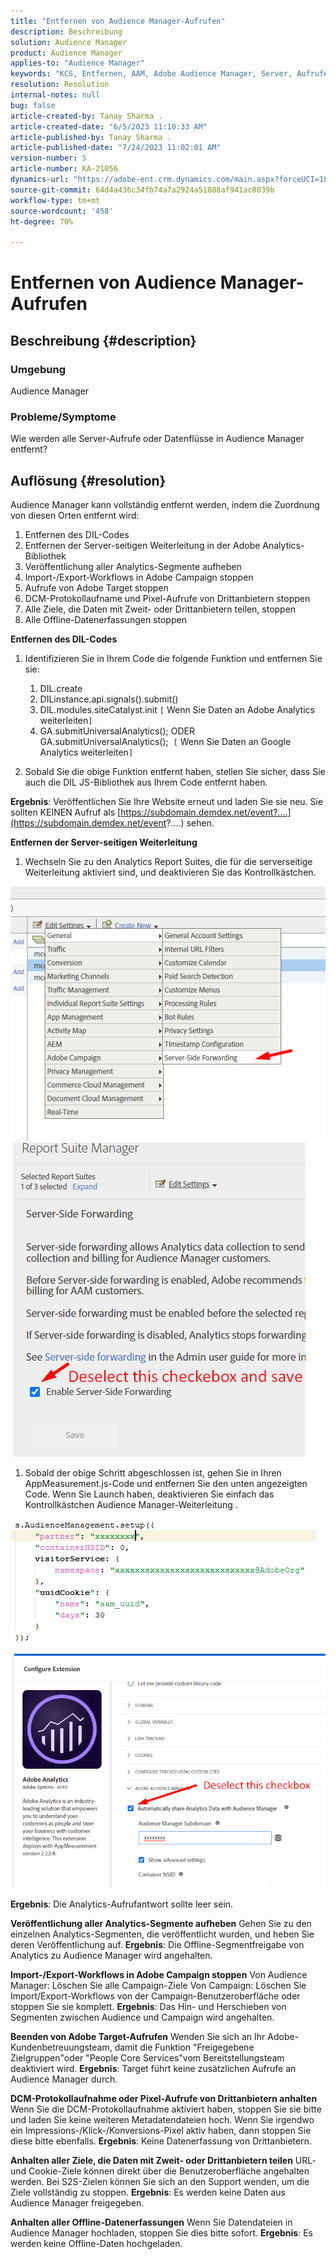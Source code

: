 ```yaml
---
title: "Entfernen von Audience Manager-Aufrufen"
description: Beschreibung
solution: Audience Manager
product: Audience Manager
applies-to: "Audience Manager"
keywords: "KCS, Entfernen, AAM, Adobe Audience Manager, Server, Aufrufe, Server-Aufrufe, Gewusst wie"
resolution: Resolution
internal-notes: null
bug: false
article-created-by: Tanay Sharma .
article-created-date: "6/5/2023 11:10:33 AM"
article-published-by: Tanay Sharma .
article-published-date: "7/24/2023 11:02:01 AM"
version-number: 5
article-number: KA-21056
dynamics-url: "https://adobe-ent.crm.dynamics.com/main.aspx?forceUCI=1&pagetype=entityrecord&etn=knowledgearticle&id=0a44fe93-9103-ee11-8f6e-6045bd0067ea"
source-git-commit: 64d4a436c34fb74a7a2924a51888af941ac8039b
workflow-type: tm+mt
source-wordcount: '458'
ht-degree: 70%

---
```


# Entfernen von Audience Manager-Aufrufen

## Beschreibung {#description}


### Umgebung

Audience Manager

### Probleme/Symptome

Wie werden alle Server-Aufrufe oder Datenflüsse in Audience Manager entfernt?


## Auflösung {#resolution}


Audience Manager kann vollständig entfernt werden, indem die Zuordnung von diesen Orten entfernt wird:

1. Entfernen des DIL-Codes
2. Entfernen der Server-seitigen Weiterleitung in der Adobe Analytics-Bibliothek
3. Veröffentlichung aller Analytics-Segmente aufheben
4. Import-/Export-Workflows in Adobe Campaign stoppen
5. Aufrufe von Adobe Target stoppen
6. DCM-Protokollaufname und Pixel-Aufrufe von Drittanbietern stoppen
7. Alle Ziele, die Daten mit Zweit- oder Drittanbietern teilen, stoppen
8. Alle Offline-Datenerfassungen stoppen




<b>Entfernen des DIL-Codes</b>

1. Identifizieren Sie in Ihrem Code die folgende Funktion und entfernen Sie sie:

   1. DIL.create
   2. DILinstance.api.signals().submit()
   3. DIL.modules.siteCatalyst.init `[` Wenn Sie Daten an Adobe Analytics weiterleiten`]`
   4. GA.submitUniversalAnalytics(); ODER GA.submitUniversalAnalytics();  `[` Wenn Sie Daten an Google Analytics weiterleiten`]`
2. Sobald Sie die obige Funktion entfernt haben, stellen Sie sicher, dass Sie auch die DIL JS-Bibliothek aus Ihrem Code entfernt haben.


<b>Ergebnis</b>: Veröffentlichen Sie Ihre Website erneut und laden Sie sie neu. Sie sollten KEINEN Aufruf als [https://subdomain.demdex.net/event?....](https://subdomain.demdex.net/event?....) sehen.



<b>Entfernen der Server-seitigen Weiterleitung</b>

1. Wechseln Sie zu den Analytics Report Suites, die für die serverseitige Weiterleitung aktiviert sind, und deaktivieren Sie das Kontrollkästchen.


![](assets/8a6b5fd5-676c-ed11-9562-6045bd006239.png) ![](assets/8d6b5fd5-676c-ed11-9562-6045bd006239.png)

1. Sobald der obige Schritt abgeschlossen ist, gehen Sie in Ihren AppMeasurement.js-Code und entfernen Sie den unten angezeigten Code. Wenn Sie Launch haben, deaktivieren Sie einfach das Kontrollkästchen Audience Manager-Weiterleitung .


![](assets/8c6b5fd5-676c-ed11-9562-6045bd006239.png)             ![](assets/8b6b5fd5-676c-ed11-9562-6045bd006239.png)

<b>Ergebnis</b>: Die Analytics-Aufrufantwort sollte leer sein.

<b>Veröffentlichung aller Analytics-Segmente aufheben</b>
Gehen Sie zu den einzelnen Analytics-Segmenten, die veröffentlicht wurden, und heben Sie deren Veröffentlichung auf.
<b>Ergebnis</b>: Die Offline-Segmentfreigabe von Analytics zu Audience Manager wird angehalten.

<b>Import-/Export-Workflows in Adobe Campaign stoppen</b>
Von Audience Manager: Löschen Sie alle Campaign-Ziele
Von Campaign: Löschen Sie Import/Export-Workflows von der Campaign-Benutzeroberfläche oder stoppen Sie sie komplett.
<b>Ergebnis</b>: Das Hin- und Herschieben von Segmenten zwischen Audience und Campaign wird angehalten.

<b>Beenden von Adobe Target-Aufrufen</b>
Wenden Sie sich an Ihr Adobe-Kundenbetreuungsteam, damit die Funktion &quot;Freigegebene Zielgruppen&quot;oder &quot;People Core Services&quot;vom Bereitstellungsteam deaktiviert wird.
<b>Ergebnis</b>: Target führt keine zusätzlichen Aufrufe an Audience Manager durch.

<b>DCM-Protokollaufnahme oder Pixel-Aufrufe von Drittanbietern anhalten</b>
Wenn Sie die DCM-Protokollaufnahme aktiviert haben, stoppen Sie sie bitte und laden Sie keine weiteren Metadatendateien hoch.
Wenn Sie irgendwo ein Impressions-/Klick-/Konversions-Pixel aktiv haben, dann stoppen Sie diese bitte ebenfalls.
<b>Ergebnis</b>: Keine Datenerfassung von Drittanbietern.

<b>Anhalten aller Ziele, die Daten mit Zweit- oder Drittanbietern teilen</b>
URL- und Cookie-Ziele können direkt über die Benutzeroberfläche angehalten werden.
Bei S2S-Zielen können Sie sich an den Support wenden, um die Ziele vollständig zu stoppen.
<b>Ergebnis</b>: Es werden keine Daten aus Audience Manager freigegeben.

<b>Anhalten aller Offline-Datenerfassungen</b>
Wenn Sie Datendateien in Audience Manager hochladen, stoppen Sie dies bitte sofort.
<b>Ergebnis</b>: Es werden keine Offline-Daten hochgeladen.
